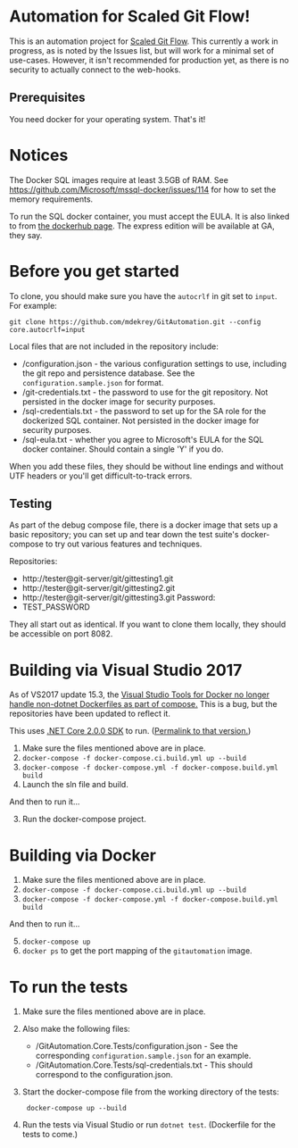 # Automation for Scaled Git Flow!

This is an automation project for [Scaled Git Flow](https://medium.com/@matt.dekrey/a-better-git-branching-model-b3bc8b73e472). 
This currently a work in progress, as is noted by the Issues list, but will work for a minimal set of use-cases. However, it isn't recommended
for production yet, as there is no security to actually connect to the web-hooks.

## Prerequisites

You need docker for your operating system. That's it!

# Notices
The Docker SQL images require at least 3.5GB of RAM. See https://github.com/Microsoft/mssql-docker/issues/114 for how to set the memory requirements.

To run the SQL docker container, you must accept the EULA. It is also linked to from [the dockerhub page](https://hub.docker.com/r/microsoft/mssql-server-linux/). The express edition will be available at GA, they say. 

# Before you get started
To clone, you should make sure you have the `autocrlf` in git set to `input`. For example:

    git clone https://github.com/mdekrey/GitAutomation.git --config core.autocrlf=input

Local files that are not included in the repository include:

 * /configuration.json - the various configuration settings to use, including the git repo and persistence database. See the `configuration.sample.json` for format.
 * /git-credentials.txt - the password to use for the git repository. Not persisted in the docker image for security purposes.
 * /sql-credentials.txt - the password to set up for the SA role for the dockerized SQL container. Not persisted in the docker image for security purposes.
 * /sql-eula.txt - whether you agree to Microsoft's EULA for the SQL docker container. Should contain a single 'Y' if you do.

 When you add these files, they should be without line endings and without UTF headers or you'll get difficult-to-track errors.

## Testing

As part of the debug compose file, there is a docker image that sets up a basic repository; you can set up and tear down the test suite's docker-compose to try out various features and techniques.

Repositories: 
 - http://tester@git-server/git/gittesting1.git
 - http://tester@git-server/git/gittesting2.git
 - http://tester@git-server/git/gittesting3.git
Password:
 - TEST_PASSWORD

They all start out as identical. If you want to clone them locally, they should be accessible on port 8082.

# Building via Visual Studio 2017

As of VS2017 update 15.3, the [Visual Studio Tools for Docker no longer handle non-dotnet Dockerfiles as part of compose.](https://developercommunity.visualstudio.com/content/problem/96130/solution-build-fails-with-docker-compose-error-in.html)
This is a bug, but the repositories have been updated to reflect it.

This uses [.NET Core 2.0.0 SDK](https://github.com/dotnet/core/blob/master/release-notes/download-archives/2.0.0-download.md) to run. ([Permalink to that version.](https://github.com/dotnet/core/blob/5f845efbe93063325bf317dadd81ddce42fd3b63/release-notes/download-archives/2.0.0-download.md))

1. Make sure the files mentioned above are in place.
2. `docker-compose -f docker-compose.ci.build.yml up --build` 
3. `docker-compose -f docker-compose.yml -f docker-compose.build.yml build`
4. Launch the sln file and build.

And then to run it...

3. Run the docker-compose project.

# Building via Docker

1. Make sure the files mentioned above are in place.
2. `docker-compose -f docker-compose.ci.build.yml up --build` 
4. `docker-compose -f docker-compose.yml -f docker-compose.build.yml build`

And then to run it...

5. `docker-compose up`
6. `docker ps` to get the port mapping of the `gitautomation` image.

# To run the tests

1. Make sure the files mentioned above are in place.
2. Also make the following files:

    * /GitAutomation.Core.Tests/configuration.json - See the corresponding `configuration.sample.json` for an example.
	* /GitAutomation.Core.Tests/sql-credentials.txt - This should correspond to the configuration.json.

3. Start the docker-compose file from the working directory of the tests:

        docker-compose up --build

4. Run the tests via Visual Studio or run `dotnet test`. (Dockerfile for the tests to come.)
